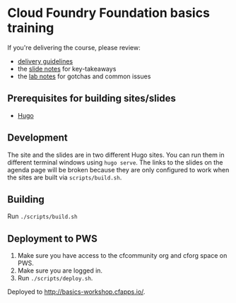 # Cloud Foundry Foundation basics training

If you're delivering the course, please review:

* [delivery guidelines](delivery.md)
* the [slide notes](slides/README.md) for key-takeaways
* the [lab notes](site/README.md) for gotchas and common issues

## Prerequisites for building sites/slides
* [Hugo](https://gohugo.io/)

## Development

The site and the slides are in two different Hugo sites.
You can run them in different terminal windows using `hugo serve`.
The links to the slides on the agenda page will be broken because they
are only configured to work when the sites are built via `scripts/build.sh`.

## Building

Run `./scripts/build.sh`

## Deployment to PWS

1. Make sure you have access to the cfcommunity org and cforg space on PWS.
1. Make sure you are logged in.
1. Run `./scripts/deploy.sh`.

Deployed to http://basics-workshop.cfapps.io/.
